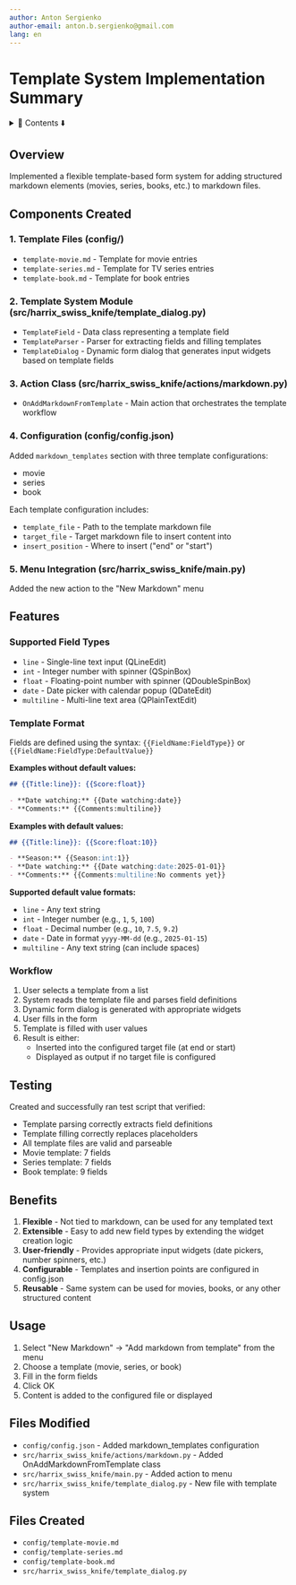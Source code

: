 ```yaml
---
author: Anton Sergienko
author-email: anton.b.sergienko@gmail.com
lang: en
---
```


# Template System Implementation Summary

<details>
<summary>📖 Contents ⬇️</summary>

## Contents

- [Overview](#overview)
- [Components Created](#components-created)
  - [1. Template Files (config/)](#1-template-files-config)
  - [2. Template System Module (src/harrix_swiss_knife/template_dialog.py)](#2-template-system-module-srcharrix_swiss_knifetemplate_dialogpy)
  - [3. Action Class (src/harrix_swiss_knife/actions/markdown.py)](#3-action-class-srcharrix_swiss_knifeactionsmarkdownpy)
  - [4. Configuration (config/config.json)](#4-configuration-configconfigjson)
  - [5. Menu Integration (src/harrix_swiss_knife/main.py)](#5-menu-integration-srcharrix_swiss_knifemainpy)
- [Features](#features)
  - [Supported Field Types](#supported-field-types)
  - [Template Format](#template-format)
  - [Workflow](#workflow)
- [Testing](#testing)
- [Benefits](#benefits)
- [Usage](#usage)
- [Files Modified](#files-modified)
- [Files Created](#files-created)

</details>

## Overview

Implemented a flexible template-based form system for adding structured markdown elements (movies, series, books, etc.) to markdown files.

## Components Created

### 1. Template Files (config/)

- `template-movie.md` - Template for movie entries
- `template-series.md` - Template for TV series entries
- `template-book.md` - Template for book entries

### 2. Template System Module (src/harrix_swiss_knife/template_dialog.py)

- `TemplateField` - Data class representing a template field
- `TemplateParser` - Parser for extracting fields and filling templates
- `TemplateDialog` - Dynamic form dialog that generates input widgets based on template fields

### 3. Action Class (src/harrix_swiss_knife/actions/markdown.py)

- `OnAddMarkdownFromTemplate` - Main action that orchestrates the template workflow

### 4. Configuration (config/config.json)

Added `markdown_templates` section with three template configurations:

- movie
- series
- book

Each template configuration includes:

- `template_file` - Path to the template markdown file
- `target_file` - Target markdown file to insert content into
- `insert_position` - Where to insert ("end" or "start")

### 5. Menu Integration (src/harrix_swiss_knife/main.py)

Added the new action to the "New Markdown" menu

## Features

### Supported Field Types

- `line` - Single-line text input (QLineEdit)
- `int` - Integer number with spinner (QSpinBox)
- `float` - Floating-point number with spinner (QDoubleSpinBox)
- `date` - Date picker with calendar popup (QDateEdit)
- `multiline` - Multi-line text area (QPlainTextEdit)

### Template Format

Fields are defined using the syntax: `{{FieldName:FieldType}}` or `{{FieldName:FieldType:DefaultValue}}`

**Examples without default values:**

```markdown
## {{Title:line}}: {{Score:float}}

- **Date watching:** {{Date watching:date}}
- **Comments:** {{Comments:multiline}}
```

**Examples with default values:**

```markdown
## {{Title:line}}: {{Score:float:10}}

- **Season:** {{Season:int:1}}
- **Date watching:** {{Date watching:date:2025-01-01}}
- **Comments:** {{Comments:multiline:No comments yet}}
```

**Supported default value formats:**

- `line` - Any text string
- `int` - Integer number (e.g., `1`, `5`, `100`)
- `float` - Decimal number (e.g., `10`, `7.5`, `9.2`)
- `date` - Date in format `yyyy-MM-dd` (e.g., `2025-01-15`)
- `multiline` - Any text string (can include spaces)

### Workflow

1. User selects a template from a list
2. System reads the template file and parses field definitions
3. Dynamic form dialog is generated with appropriate widgets
4. User fills in the form
5. Template is filled with user values
6. Result is either:
   - Inserted into the configured target file (at end or start)
   - Displayed as output if no target file is configured

## Testing

Created and successfully ran test script that verified:

- Template parsing correctly extracts field definitions
- Template filling correctly replaces placeholders
- All template files are valid and parseable
- Movie template: 7 fields
- Series template: 7 fields
- Book template: 9 fields

## Benefits

1. **Flexible** - Not tied to markdown, can be used for any templated text
2. **Extensible** - Easy to add new field types by extending the widget creation logic
3. **User-friendly** - Provides appropriate input widgets (date pickers, number spinners, etc.)
4. **Configurable** - Templates and insertion points are configured in config.json
5. **Reusable** - Same system can be used for movies, books, or any other structured content

## Usage

1. Select "New Markdown" → "Add markdown from template" from the menu
2. Choose a template (movie, series, or book)
3. Fill in the form fields
4. Click OK
5. Content is added to the configured file or displayed

## Files Modified

- `config/config.json` - Added markdown_templates configuration
- `src/harrix_swiss_knife/actions/markdown.py` - Added OnAddMarkdownFromTemplate class
- `src/harrix_swiss_knife/main.py` - Added action to menu
- `src/harrix_swiss_knife/template_dialog.py` - New file with template system

## Files Created

- `config/template-movie.md`
- `config/template-series.md`
- `config/template-book.md`
- `src/harrix_swiss_knife/template_dialog.py`
